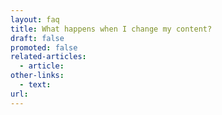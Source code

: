 ```yaml
---
layout: faq
title: What happens when I change my content?
draft: false
promoted: false
related-articles:
  - article:
other-links:
  - text:
url:
---
```

